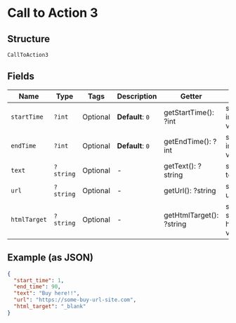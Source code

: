 
# Call to Action 3

## Structure

`CallToAction3`

## Fields

| Name | Type | Tags | Description | Getter | Setter |
|  --- | --- | --- | --- | --- | --- |
| `startTime` | `?int` | Optional | **Default**: `0` | getStartTime(): ?int | setStartTime(?int startTime): void |
| `endTime` | `?int` | Optional | **Default**: `0` | getEndTime(): ?int | setEndTime(?int endTime): void |
| `text` | `?string` | Optional | - | getText(): ?string | setText(?string text): void |
| `url` | `?string` | Optional | - | getUrl(): ?string | setUrl(?string url): void |
| `htmlTarget` | `?string` | Optional | - | getHtmlTarget(): ?string | setHtmlTarget(?string htmlTarget): void |

## Example (as JSON)

```json
{
  "start_time": 1,
  "end_time": 90,
  "text": "Buy here!!",
  "url": "https://some-buy-url-site.com",
  "html_target": "_blank"
}
```

